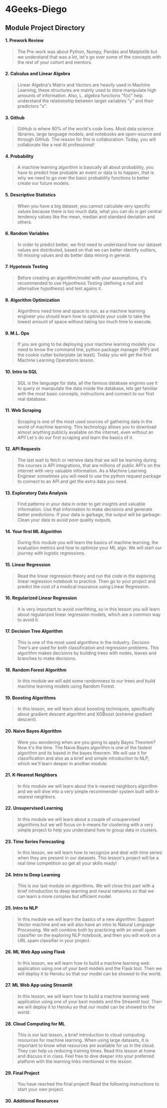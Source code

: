 # 4Geeks-Diego

## Module Project Directory
#### 1. Prework Review
> The Pre-work was about Python, Numpy, Pandas and Matplotlib but we understand that was a lot, let's go over some of the concepts with the rest of your cohort and mentors.

#### 2. Calculus and Linear Algebra
> Linear Algebra's Matrix and Vectors are heavily used in Machine Learning, these structures are mainly used to store manipulate high amounts of information. Also, L. algebra functions "f(x)" help understand the relationship between target variables "y" and their predictors "x".

#### 3. Github
> GitHub is where 90% of the world's code lives. Most data science libraries, large language models, and notebooks are open-source and through GitHub. The reason for this is collaboration: Today, you will collaborate like a real AI professional!

#### 4. Probability
> A machine learning algorithm is basically all about probability, you have to predict how probable an event or data is to happen, that is why we need to go over the basic probability functions to better create our future models.

#### 5. Descriptive Statistics
> When you have a big dataset, you cannot calculate very specific values because there is too much data, what you can do is get central tendency values like the mean, median and standard deviation and others.

#### 6. Random Variables
> In order to predict better, we first need to understand how our dataset values are distributed, based on that we can better identify outliers, fill missing values and do better data mining in general.

#### 7. Hypotesis Testing
> Before creating an algorithm/model with your assumptions, it's recommended to use Hypothesis Testing (defining a null and alternative hypothesis) and test agains it.

#### 8. Algorithm Optimization
> Algorithms need time and space to run, as a machine learning engineer you should learn how to optimize your code to take the lowest amount of space without taking too much time to execute.

#### 9. M.L. Ops
> If you are going to be deploying your machine learning models you need to know the command line, python package manager (PIP) and the cookie cutter boilerplate (at least). Today you will get the first Machine Learning Operations lesson.

#### 10. Intro to SQL
> SQL is the language for data, all the famous database engines use it to query or manipulate the data inside the database, lets get familiar with the most basic concepts, instructions and connect to our first real database.

#### 11. Web Scraping
> Scraping is one of the most used sources of gathering data in the world of machine learning. This technology allows you to download almost anything publicly available on the internet, even without an API! Let's do our first scraping and learn the basics of it.

#### 12. API Requests
> The last wait to fetch or retrieve data that we will be learning during the courses is API integrations, that are millions of public API's on the internet with very valuable information. As a Machine Learning Engineer sometimes you will need to use the python request package to connect to an API and get the extra data you need.

#### 13. Exploratory Data Analysis
> Find patterns in your data in order to get insights and valuable information. Use that information to make decisions and generate better predictions. If your data is garbage, the output will be garbage: Clean your data to avoid poor quality outputs.

#### 14. Your first ML Algorithm
> During this module you will learn the basics of machine learning, the evaluation metrics and how to optimize your ML algo. We will start our journey with logistic regressions.

#### 15. Linear Regression
> Read the linear regression theory and run the code in the exploring linear regression notebook to practice. Then go to your project and predict the cost of a medical insurance using Linear Regression.

#### 16. Regularized Linear Regression
> It is very important to avoid overfitting, so in this lesson you will learn about regularized linear regression models, which are a common way to avoid it.

#### 17. Decision Tree Algorithm
> This is one of the most used algorithms in the industry. Decision Tree's are used for both classification and regression problems. This algorithm makes decisions by building trees with nodes, leaves and branches to make decisions.

#### 18. Random Forest Algorithm
> In this module we will add some randomness to our trees and build machine learning models using Random Forest.

#### 19. Boosting Algorithms
> In this lesson, we will learn about boosting techniques, specifically about gradient descent algorithm and XGBoost (extreme gradient descent).

#### 20. Naive Bayes Algorithm
> Were you wondering when are you going to apply Bayes Theorem? Now it's the time. The Naive Bayes algorithm is one of the fastest algorithm and its based in the bayes theorem. We will use it for classification and also as a brief and simple introduction to NLP, which we'll learn deeper in another module.

#### 21. K-Nearest Neighbors
> In this module we will learn about the k-nearest neighbors algorithm and we will dive into a very simple recommender system built with k-nearest neighbors.

#### 22. Unsupervised Learning
> In this module we will learn about a couple of unsupervised algorithms but we will focus on k-means for clustering with a very simple project to help you understand how to group data in clusters.

#### 23. Time Series Forecasting
> In this lesson, we will learn how to recognize and deal with time series when they are present in our datasets. This lesson's project will be a real time competition so get all your skills ready!

#### 24. Intro to Deep Learning
> This is our last module on algorithms. We will close this part with a brief introduction to deep learning and neural networks so that we can learn a more complex but efficient model.

#### 25. Intro to NLP
> In this module we will learn the basics of a new algorithm: Support Vector machine and we will also have an intro to Natural Language Processing. We will combine both by practicing with an email spam classifier on the exploring NLP notebook, and then you will work on a URL spam classifier in your project.

#### 26. ML Web App using Flask
> In this lesson, we will learn how to build a machine learning web application using one of your best models and the Flask tool. Then we will deploy it to Heroku so that our model can be showed to the world.

#### 27. ML Web App using Streamlit
> In this lesson, we will learn how to build a machine learning web application using one of your best models and the Streamlit tool. Then we will deploy it to Heroku so that our model can be showed to the world.

#### 28. Cloud Computing for ML
> This is our last lesson, a brief introduction to cloud computing resources for machine learning. When using large datasets, it is important to know what resources are available for us in the cloud. They can help us reducing training times. Read this lesson at home and discuss it in class. Feel free to dive deeper into your preferred platform with the learning links mentioned in the lesson.

#### 29. Final Project
> You have reached the final project! Read the following instructions to start your own project.

#### 30. Additional Resources
